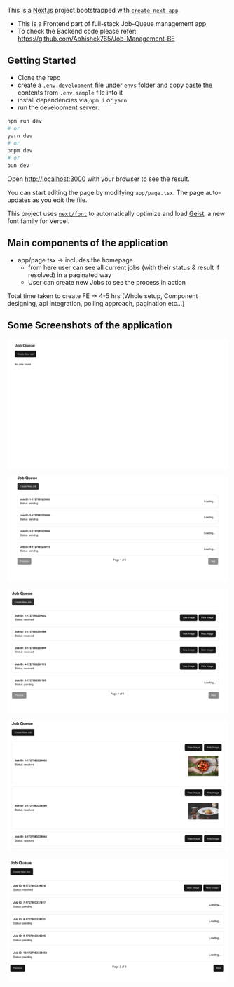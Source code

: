 This is a [Next.js](https://nextjs.org) project bootstrapped with [`create-next-app`](https://nextjs.org/docs/app/api-reference/cli/create-next-app).

- This is a Frontend part of full-stack Job-Queue management app
- To check the Backend code please refer: https://github.com/Abhishek765/Job-Management-BE

## Getting Started

- Clone the repo
- create a `.env.development` file under `envs` folder and copy paste the contents from `.env.sample` file into it
- install dependencies via,`npm i` or `yarn`
- run the development server:

```bash
npm run dev
# or
yarn dev
# or
pnpm dev
# or
bun dev
```

Open [http://localhost:3000](http://localhost:3000) with your browser to see the result.

You can start editing the page by modifying `app/page.tsx`. The page auto-updates as you edit the file.

This project uses [`next/font`](https://nextjs.org/docs/app/building-your-application/optimizing/fonts) to automatically optimize and load [Geist](https://vercel.com/font), a new font family for Vercel.

## Main components of the application

- app/page.tsx -> includes the homepage
  - from here user can see all current jobs (with their status & result if resolved) in a paginated way
  - User can create new Jobs to see the process in action

Total time taken to create FE -> 4-5 hrs (Whole setup, Component designing, api integration, polling approach, pagination etc...)

## Some Screenshots of the application

<p align="center">
    <img src="https://raw.githubusercontent.com/Abhishek765/job-mangement-fe/refs/heads/master/public/demo/image.png" alt="image 0"/>
</p>
<p align="center">
    <img src="https://raw.githubusercontent.com/Abhishek765/job-mangement-fe/refs/heads/master/public/demo/image%20(1).png" alt="image 1"/>
</p>
<p align="center">
    <img src="https://raw.githubusercontent.com/Abhishek765/job-mangement-fe/refs/heads/master/public/demo/image%20(2).png" alt="image 2"/>
</p>
<p align="center">
    <img src="https://raw.githubusercontent.com/Abhishek765/job-mangement-fe/refs/heads/master/public/demo/image%20(3).png" alt="image 3"/>
</p>
<p align="center">
    <img src="https://raw.githubusercontent.com/Abhishek765/job-mangement-fe/refs/heads/master/public/demo/image%20(4).png" alt="image 4"/>
</p>
